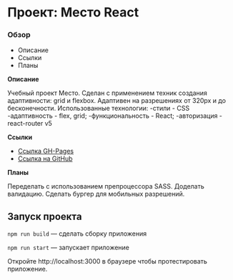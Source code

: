 # Проект: Место React

### Обзор

- Описание
- Ссылки
- Планы

**Описание**

Учебный проект Место.
Сделан с применением техник создания адаптивности: grid и flexbox. Адаптивен на разрешениях от 320px и до бесконечности.
Использованные технологии:
-стили - CSS
-адаптивность - flex, grid;
-функциональность - React;
-авторизация - react-router v5

**Ссылки**

- [Ссылка GH-Pages](https://evilcookie322.github.io/react-mesto-auth/)
- [Ссылка на GitHub](https://github.com/EvilCookie322/react-mesto-auth)

**Планы**

Переделать с использованием препроцессора SASS. Доделать валидацию. Сделать бургер для мобильных разрешений.

## Запуск проекта

`npm run build` — сделать сборку приложения

`npm run start` — запускает приложение

Откройте http://localhost:3000 в браузере чтобы протестировать приложение.

